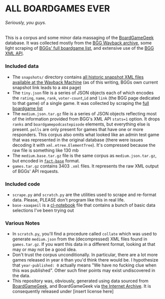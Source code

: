 # ALL BOARDGAMES EVER
###### Seriously, you guys.

This is a corpus and some minor data massaging of the [BoardGameGeek](http://boardgamegeek.com/) database. It was collected mostly from the [BGG Wayback archive](https://web.archive.org/web/*/http://files.boardgamegeek.com/snapshot/*), some light scraping of [BGGs' full boardgame list](http://boardgamegeek.com/browse/boardgame), and extensive use of the [BGG XML API](http://boardgamegeek.com/xmlapi).

### Included data

- The `snapshots/` directory contains [all historic snapshot XML files available at the Wayback Machine](https://web.archive.org/web/*/http://files.boardgamegeek.com/snapshot/*) (as of this writing, BGGs own current snapshot link leads to a `404` page)
- The `tiny.json` file is a series of JSON objects each of which encodes the `rating`, `name`, `rank`, `voter-count`,`id` and `link` (the BGG page dedicated to that game) of a single game. It was collected by scraping the [full boardgame list](http://boardgamegeek.com/browse/boardgame)
- The `medium.json.tar.gz` file is a series of JSON objects reflecting most of the information provided from BGG's XML API `stats=1` option. It drops `ranks` and `boardgamepodcastepisode` elements, but everything else is present. `polls` are only present for games that have one or more responders. This corpus also omits what looked like an admin test game that was represented in the original database (there were issues decoding it with `xml.etree.ElementTree`). It's compressed because the raw file is something like 130 mb
- The `medium.base.tar.gz` file is the same corpus as `medium.json.tar.gz`, but encoded in [`fact-base`](https://github.com/Inaimathi/fact-base) format.
- `games.tar.gz` contains 3403 `.xml` files. It represents the raw XML output of BGGs' API requests.

### Included code

- `scrape.py` and `scratch.py` are the utilities used to scrape and re-format data. Please, PLEASE don't program like this in real life.
- `base-xaaqaeil` is a [cl-notebook](https://github.com/Inaimathi/cl-notebook#cl-notebook) file that contains a bunch of basic data selections I've been trying out

### Various Notes

- In `scratch.py`, you'll find a procedure called `collate` which was used to generate `medium.json` from the (decompressed) XML files found in `games.tar.gz`. If you want this data in a different format, looking at that may or may not be a good idea.
- Don't trust the corpus unconditionally. In particular, there are a lot more games released in year `0` than you'd think there would be. I hypothesize that `year-published: 0` actually means "We have no fucking clue when this was published". Other such finer points may exist undiscovered in the data.
- This repository was, obviously, generated using data sourced from [BoardGameGeek](http://boardgamegeek.com), and BoardGameGeek via [the Internet Archive](https://web.archive.org/). It is consequently released under [insert license here]
